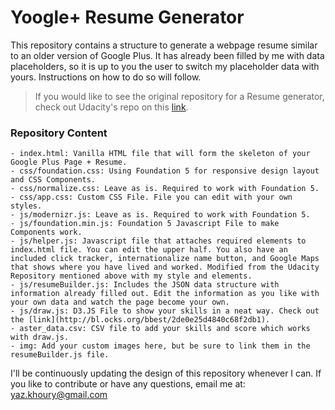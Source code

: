 # Yoogle+ Resume Generator

This repository contains a structure to generate a webpage resume similar to an older version of Google Plus.
It has already been filled by me with data placeholders, so it is up to you the user to switch my placeholder data with yours. Instructions on how to do so will follow.

>	If you would like to see the original repository for a Resume generator, check out Udacity's repo
>	on this [link](https://github.com/udacity/frontend-nanodegree-resume).

### Repository Content
	- index.html: Vanilla HTML file that will form the skeleton of your Google Plus Page + Resume.
	- css/foundation.css: Using Foundation 5 for responsive design layout and CSS Components.
	- css/normalize.css: Leave as is. Required to work with Foundation 5.
	- css/app.css: Custom CSS File. File you can edit with your own styles.
	- js/modernizr.js: Leave as is. Required to work with Foundation 5.
	- js/foundation.min.js: Foundation 5 Javascript File to make Components work.
	- js/helper.js: Javascript file that attaches required elements to index.html file. You can edit the upper half. You also have an included click tracker, internationalize name button, and Google Maps that shows where you have lived and worked. Modified from the Udacity Repository mentioned above with my style and elements.
	- js/resumeBuilder.js: Includes the JSON data structure with information already filled out. Edit the information as you like with your own data and watch the page become your own.
	- js/draw.js: D3.JS File to show your skills in a neat way. Check out the [link](http://bl.ocks.org/bbest/2de0e25d4840c68f2db1).
	- aster_data.csv: CSV file to add your skills and score which works with draw.js.
	- img: Add your custom images here, but be sure to link them in the resumeBuilder.js file.


I'll be continuously updating the design of this repository whenever I can. If you like to contribute or have
any questions, email me at: yaz.khoury@gmail.com